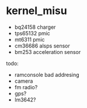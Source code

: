 # kernel_misu
+ bq24158 charger
+ tps65132 pmic
+ mt6311 pmic
+ cm36686 alsps sensor
+ bm253 acceleration sensor

todo:
- ramconsole bad addresing
- camera
- fm radio?
- gps?
- lm3642?
